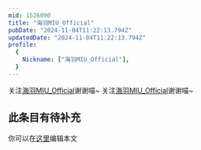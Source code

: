 ```yaml
---
mid: 1526090
title: "海羽MIU_Official"
pubDate: "2024-11-04T11:22:13.794Z"
updatedDate: "2024-11-04T11:22:13.794Z"
profile:
  {
    Nickname: ["海羽MIU_Official"],
  }
---
```


关注[海羽MIU_Official](https://space.bilibili.com/1526090)谢谢喵~ 关注[海羽MIU_Official](https://space.bilibili.com/1526090)谢谢喵~

## 此条目有待补充
你可以在[这里](https://github.com/Yuhanawa/VTuber.ICU/edit/master/src/content/v/海羽MIU_Official/index.md)编辑本文
